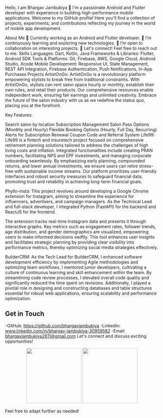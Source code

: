 Hello, I am Bhargav Jambukiya 👋
I'm a passionate Android and Flutter developer with experience in building high-performance mobile applications. Welcome to my GitHub profile! Here you'll find a collection of projects, experiments, and contributions reflecting my journey in the world of mobile app development.

About Me
💼 Currently working as an Android and Flutter developer.
🌱 I’m continuously learning and exploring new technologies.
👯 I’m open to collaboration on interesting projects.
💬 Let's connect! Feel free to reach out to me.
Skills
Languages: Dart, Kotlin, Java
Frameworks & Libraries: Flutter, Android SDK
Tools & Platforms: Git, Firebase, AWS, Google Cloud, Android Studio, Xcode
Mobile Development: Responsive UI, State Management, REST API Integration, Firebase Authentication, Push Notifications, In-App Purchases
Projects
ArtistOnGo:
ArtistOnGo is a revolutionary platform empowering stylists to break free from traditional constraints. With ArtistOnGo, stylists can rent salon space hourly or monthly, establish their own rules, and retail their products. Our comprehensive resources enable independent work, ensuring fair earnings and unlimited creativity. Embrace the future of the salon industry with us as we redefine the status quo, placing you at the forefront.

Key Features:

Search salon by location
Subscription Management
Salon Pass Options (Monthly and Hourly)
Flexible Booking Options (Hourly, Full Day, Recurring)
Alerts for Subscription Renewal
Coupon Code and Referral System
Life99:
Life99 is a fintech and insuretech project focused on comprehensive retirement planning solutions tailored to address the challenges of high living costs and inflation. Integrated functionalities include creating PRAN numbers, facilitating NPS and EPF investments, and managing corporate onboarding seamlessly. By emphasizing early planning, compounded returns, and lower annual investments, we ensure users can retire stress-free with sustainable income streams. Our platform prioritizes user-friendly interfaces and robust security measures to safeguard financial data, promoting trust and reliability in achieving long-term financial goals.

Phyllo-insta:
This project revolves around developing a Google Chrome extension for Instagram, aiming to streamline the experience for influencers, advertisers, and campaign managers. As the Technical Lead and full-stack developer, I integrated Python (FastAPI) for the backend and ReactJS for the frontend.

The extension tracks real-time Instagram data and presents it through interactive graphs. Key metrics such as engagement rates, follower trends, age distribution, and gender demographics are visualized, empowering users to make informed decisions swiftly. This tool enhances user insights and facilitates strategic planning by providing clear visibility into performance metrics, thereby optimizing social media strategies effectively.

BuilderCRM:
As the Tech Lead for BuilderCRM, I enhanced software development efficiency by implementing Agile methodologies and optimizing team workflows. I mentored junior developers, cultivating a culture of continuous learning and skill enhancement within the team. By streamlining code review processes, I elevated overall code quality and significantly reduced the time spent on revisions. Additionally, I played a pivotal role in designing and constructing databases and table structures essential for robust web applications, ensuring scalability and performance optimization.

## Get in Touch
-GitHub: https://github.com/bhargavjambukiya
-LinkedIn: www.linkedin.com/in/bhargav-jambukiya-30959582
-Email: bhargavjambukiya2611@gmail.com
Let's connect and discuss exciting opportunities!

<p align="center">
  <img height="180em" src="https://github-readme-stats-eight-theta.vercel.app/api?username=bhargavjambukiya&show_icons=true&theme=dark&include_all_commits=true&count_private=true"/>
  <img height="180em" src="https://github-readme-stats-eight-theta.vercel.app/api/top-langs/?username=bhargavjambukiya&layout=compact&langs_count=8&theme=dark"/>
</p>
Feel free to adapt further as needed!
